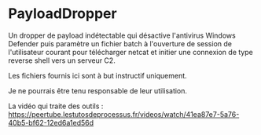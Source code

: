 # PayloadDropper
Un dropper de payload indétectable qui désactive l'antivirus Windows Defender puis paramètre un fichier batch à l'ouverture de session de l'utilisateur courant pour télécharger netcat et initier une connexion de type reverse shell vers un serveur C2.

Les fichiers fournis ici sont à but instructif uniquement.

Je ne pourrais être tenu responsable de leur utilisation.

La vidéo qui traite des outils : https://peertube.lestutosdeprocessus.fr/videos/watch/41ea87e7-5a76-40b5-bf62-12ed6a1ed56d
